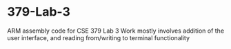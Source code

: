 # 379-Lab-3

ARM assembly code for CSE 379 Lab 3
Work mostly involves addition of the user interface, and reading from/writing to terminal functionality
